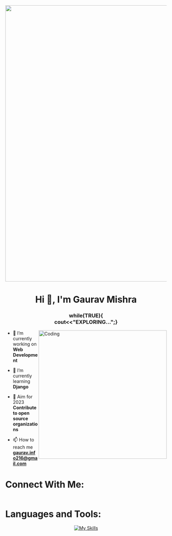 <center><img width=860px height=auto src='https://magiccopy.xyz/assets/images/hadder.gif' alt=""></img></center>
<h1 align="center" class="font">Hi 👋, I'm Gaurav Mishra</h1>
<h3 align="center">while(TRUE){ <br> cout<<"EXPLORING...";}</h3>
<img align="right" alt="Coding" width="400" src="https://raw.githubusercontent.com/TheDudeThatCode/TheDudeThatCode/master/Assets/Developer.gif">

- 🔭 I’m currently working on **Web Development**

- 🌱 I’m currently learning **Django**

- 👯 Aim for 2023 **Contribute to open source organizations**

- 📫 How to reach me **gaurav.info216@gmail.com**

<h1 class="font">Connect With Me:</h1>
<p><a href="https://www.linkedin.com/in/gaurav-mishra-34b555248/"><img src="https://img.shields.io/badge/linkedin-%230077B5.svg?style=for-the-badge&amp;logo=linkedin" alt=""></a></p>

<h1 align="left" class="font">Languages and Tools:</h1>
<p align="center"><a href="https://skills.thijs.gg"><img src="https://skills.thijs.gg/icons?i=react,graphql,js,nodejs,expressjs,cpp,java,heroku,python,docker,html,django,mongodb,tailwindcss,bootstrap,css,materialui" alt="My Skills"></a></p>

